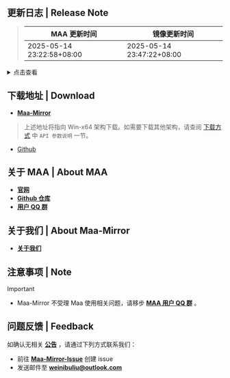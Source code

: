 ## 更新日志 | Release Note
> MAA 更新时间 | 镜像更新时间
> --- | ---
> 2025-05-14 23:22:58+08:00 | 2025-05-14 23:47:22+08:00

<details>

<summary>点击查看</summary>

### 新增 | New

* Mac新增基建配置 `@`hguandl
* 特征匹配 (#10966) `@`status102
* 绿票、黄票、活动商店 (#12586) `@`Daydreamer114 `@`status102 `@`ABA2396

### 改进 | Improved

* 调整连战输出 `@`ABA2396
* 肉鸽不期而遇退出检测加个重试 `@`status102

### 修复 | Fix

* 修复MaaCore asst.log文件句柄泄露 (#12639) `@`status102
* 修复了屎遇上手动覆盖文件的大聪明爆炸的问题 `@`ABA2396
* 凹开局干员直升精二选项显示时机错误 `@`ABA2396
* 连战次数乘号匹配失败 `@`status102
* store underfunded ocr full match `@`Daydreamer114

### 文档 | Docs

* 任务流color_scales注释优化 `@`status102

### 其他 | Other

* yellow ticket items `@`Daydreamer114
* ocrTask text `@`status102
* Store`@`UnderfundedOCR `@`Daydreamer114
* 再铲一屎 `@`status102
* cache 移动逻辑 `@`ABA2396
* ubuntu unused `@`status102
* 铲屎 `@`status102
* 指定类型 `@`status102
* store loading `@`Daydreamer114
* Revert "feat: 在肉鸽招募中增加m3作为群奶 (#12353)" `@`Saratoga-Official
* 简化代码 `@`ABA2396
* 提示补全 `@`status102
* NumberReplace `@`status102
* 再次调整官网细节 `@`MistEO
* 调整官网标题 `@`MistEO
* Revert "fix: github change string to int (#12574)" `@`Daydreamer114
* 绿票、黄票、活动商店-国际服适配 (#12674) `@`Daydreamer114
* mark `@`status102
* 调整 UI 与 Core 版本不一致的解决方案提示 `@`ABA2396
* 点击任意职业回正列表 `@`ABA2396
* 基建先进行技能识别并返回列表首位，再清空选择 `@`ABA2396

**Full Changelog**: [v5.16.4 -> v5.16.5](https://github.com/MaaAssistantArknights/MaaAssistantArknights/compare/v5.16.4...v5.16.5)

[已有 Mirror酱 CDK？前往 Mirror酱 高速下载](https://mirrorchyan.com/zh/projects?rid=MAA)


</details>

## 下载地址 | Download
- **[Maa-Mirror](https://maa.mmirror.top/arch=win-x64?ver=v5.16.5)**
> 上述地址将指向 Win-x64 架构下载。如需要下载其他架构，请查阅 [下载方式](https://mmirror.top/download.html) 中 `API 参数说明` 一节。
- [Github](https://github.com/MaaAssistantArknights/MaaAssistantArknights/releases/v5.16.5)

## 关于 MAA | About MAA
- **[官网](https://maa.plus)**
- **[Github 仓库](https://github.com/MaaAssistantArknights/MaaAssistantArknights)**
- **[用户 QQ 群](https://ota.maa.plus/MaaAssistantArknights/api/qqgroup)**

## 关于我们 | About Maa-Mirror
- **[关于我们](https://mmirror.top/about.html)**

## 注意事项 | Note
> [!IMPORTANT]
> - Maa-Mirror 不受理 Maa 使用相关问题，请移步 **[MAA 用户 QQ 群](https://ota.maa.plus/MaaAssistantArknights/api/qqgroup)** 。

## 问题反馈 | Feedback
如确认无相关 **[公告](https://mmirror.top/post/gong-gao.html)** ，请通过下列方式联系我们：
- 前往 **[Maa-Mirror-Issue](https://github.com/MaaMirror/Maa-Mirror-Issue/issues)** 创建 issue
- 发送邮件至 **<a href="mailto:weinibuliu@outlook.com">weinibuliu@outlook.com</a>**
